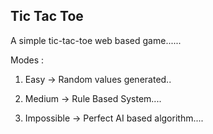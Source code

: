 ## Tic Tac Toe

A simple tic-tac-toe web based game......

Modes :
  
  1. Easy -> Random values generated..
  
  2. Medium -> Rule Based System....
  
  3. Impossible -> Perfect AI based algorithm....

